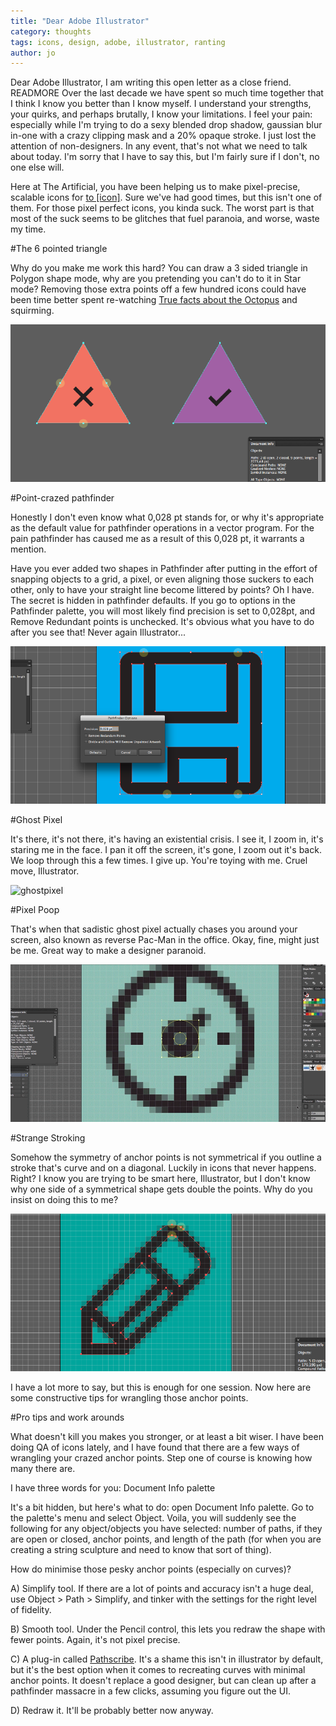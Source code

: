 ```yaml
---
title: "Dear Adobe Illustrator"
category: thoughts
tags: icons, design, adobe, illustrator, ranting
author: jo
---
```


Dear Adobe Illustrator,
I am writing this open letter as a close friend. READMORE Over the last decade we have spent so much time together that I think I know you better than I know myself. I understand your strengths, your quirks, and perhaps brutally, I know your limitations. I feel your pain: especially while I'm trying to do a sexy blended drop shadow, gaussian blur in-one with a crazy clipping mask and a 20% opaque stroke. I just lost the attention of non-designers. In any event, that's not what we need to talk about today. I'm sorry that I have to say this, but I'm fairly sure if I don't, no one else will. 

Here at The Artificial, you have been helping us to make pixel-precise, scalable icons for [to [icon]](http://toicon.com/). Sure we've had good times, but this isn't one of them. For those pixel perfect icons, you kinda suck. The worst part is that most of the suck seems to be glitches that fuel paranoia, and worse, waste my time.

#The 6 pointed triangle

Why do you make me work this hard? 
You can draw a 3 sided triangle in Polygon shape mode, why are you pretending you can't do to it in Star mode? Removing those extra points off a few hundred icons could have been time better spent re-watching [True facts about the Octopus](https://www.youtube.com/watch?v=st8-EY71K84) and squirming.

![the 6 pointed triangle](05-22-dearillustrator/image_triangle.png)

#Point-crazed pathfinder 

Honestly I don't even know what 0,028 pt stands for, or why it's appropriate as the default value for pathfinder operations in a vector program. For the pain pathfinder has caused me as a result of this 0,028 pt, it warrants a mention.

Have you ever added two shapes in Pathfinder after putting in the effort of snapping objects to a grid, a pixel, or even aligning those suckers to each other, only to have your straight line become littered by points? Oh I have. The secret is hidden in pathfinder defaults. If you go to options in the Pathfinder palette, you will most likely find precision is set to 0,028pt, and Remove Redundant points is unchecked. It's obvious what you have to do after you see that! Never again Illustrator...

![pathfinder](05-22-dearillustrator/image_pathfinder.png)

#Ghost Pixel

It's there, it's not there, it's having an existential crisis. I see it, I zoom in, it's staring me in the face. I pan it off the screen, it's gone, I zoom out it's back. We loop through this a few times. I give up. You're toying with me. Cruel move, Illustrator.

![ghostpixel](05-22-dearillustrator/image_ghost-pixel.gif)

#Pixel Poop

That's when that sadistic ghost pixel actually chases you around your screen, also known as reverse Pac-Man in the office. Okay, fine, might just be me. Great way to make a designer paranoid.

![pixel poop](05-22-dearillustrator/image_pixelpoop.gif)


#Strange Stroking

Somehow the symmetry of anchor points is not symmetrical if you outline a stroke that's curve and on a diagonal.  Luckily in icons that never happens. Right? I know you are trying to be smart here, Illustrator, but I don't know why one side of a symmetrical shape gets double the points. Why do you insist on doing this to me? 

![stroking](05-22-dearillustrator/image_stroke.png)

I have a lot more to say, but this is enough for one session. Now here are some constructive tips for wrangling those anchor points.

#Pro tips and work arounds

What doesn't kill you makes you stronger, or at least a bit wiser. I have been doing QA of icons lately, and I have found that there are a few ways of wrangling your crazed anchor points. Step one of course is knowing how many there are. 

I have three words for you: Document Info palette

It's a bit hidden, but here's what to do: open Document Info palette. Go to the palette's menu and select Object. Voila, you will suddenly see the following for any object/objects you have selected: number of paths, if they are open or closed, anchor points, and length of the path (for when you are creating a string sculpture and need to know that sort of thing).

How do minimise those pesky anchor points (especially on curves)?

A) Simplify tool. If there are a lot of points and accuracy isn't a huge deal, use Object > Path > Simplify, and tinker with the settings for the right level of fidelity.

B) Smooth tool. Under the Pencil control, this lets you redraw the shape with fewer points. Again, it's not pixel precise.

C) A plug-in called [Pathscribe](http://www.astutegraphics.com/software/vectorscribe/). It's a shame this isn't in illustrator by default, but it's the best option when it comes to recreating curves with minimal anchor points. It doesn't replace a good designer, but can clean up after a pathfinder massacre in a few clicks, assuming you figure out the UI.

D) Redraw it. It'll be probably better now anyway.